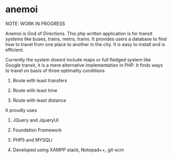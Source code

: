 anemoi
======

NOTE: WORK IN PROGRESS

Anemoi is God of Directions.
This php written application is for transit systems like buses, trains, metro, trams. It provides users a database to find how to travel from one place to another in the city. It is easy to install and is efficient.

Currently the system doesnt include maps or full fledged system like Google transit, it is a mere alternative implementation in PHP. It finds ways to travel on basis of three optimality conditions

1. Route with least transfers

2. Route with least time 

3. Route with least distance


It proudly uses 

1. JQuery and JqueryUI

2. Foundation Framework

3. PHP5 and MYSQLi

4. Developed using XAMPP stack, Notepad++, git-scm



